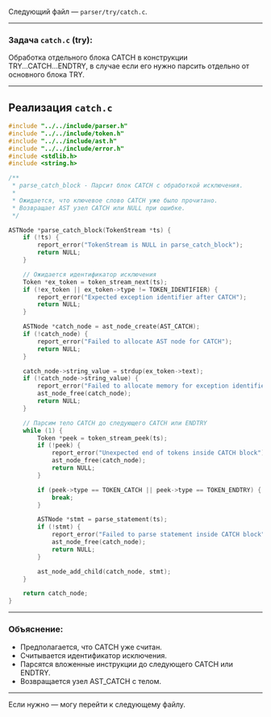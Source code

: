 Следующий файл — `parser/try/catch.c`.

---

### Задача `catch.c` (try):

Обработка отдельного блока CATCH в конструкции TRY...CATCH...ENDTRY, в случае если его нужно парсить отдельно от основного блока TRY.

---

## Реализация `catch.c`

```c
#include "../../include/parser.h"
#include "../../include/token.h"
#include "../../include/ast.h"
#include "../../include/error.h"
#include <stdlib.h>
#include <string.h>

/**
 * parse_catch_block - Парсит блок CATCH с обработкой исключения.
 *
 * Ожидается, что ключевое слово CATCH уже было прочитано.
 * Возвращает AST узел CATCH или NULL при ошибке.
 */

ASTNode *parse_catch_block(TokenStream *ts) {
    if (!ts) {
        report_error("TokenStream is NULL in parse_catch_block");
        return NULL;
    }

    // Ожидается идентификатор исключения
    Token *ex_token = token_stream_next(ts);
    if (!ex_token || ex_token->type != TOKEN_IDENTIFIER) {
        report_error("Expected exception identifier after CATCH");
        return NULL;
    }

    ASTNode *catch_node = ast_node_create(AST_CATCH);
    if (!catch_node) {
        report_error("Failed to allocate AST node for CATCH");
        return NULL;
    }

    catch_node->string_value = strdup(ex_token->text);
    if (!catch_node->string_value) {
        report_error("Failed to allocate memory for exception identifier");
        ast_node_free(catch_node);
        return NULL;
    }

    // Парсим тело CATCH до следующего CATCH или ENDTRY
    while (1) {
        Token *peek = token_stream_peek(ts);
        if (!peek) {
            report_error("Unexpected end of tokens inside CATCH block");
            ast_node_free(catch_node);
            return NULL;
        }

        if (peek->type == TOKEN_CATCH || peek->type == TOKEN_ENDTRY) {
            break;
        }

        ASTNode *stmt = parse_statement(ts);
        if (!stmt) {
            report_error("Failed to parse statement inside CATCH block");
            ast_node_free(catch_node);
            return NULL;
        }

        ast_node_add_child(catch_node, stmt);
    }

    return catch_node;
}
```

---

### Объяснение:

* Предполагается, что CATCH уже считан.
* Считывается идентификатор исключения.
* Парсятся вложенные инструкции до следующего CATCH или ENDTRY.
* Возвращается узел AST\_CATCH с телом.

---

Если нужно — могу перейти к следующему файлу.
